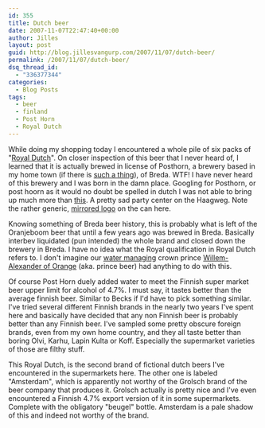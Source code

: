 ```yaml
---
id: 355
title: Dutch beer
date: 2007-11-07T22:47:40+00:00
author: Jilles
layout: post
guid: http://blog.jillesvangurp.com/2007/11/07/dutch-beer/
permalink: /2007/11/07/dutch-beer/
dsq_thread_id:
  - "336377344"
categories:
  - Blog Posts
tags:
  - beer
  - finland
  - Post Horn
  - Royal Dutch
---
```

While doing my shopping today I encountered a whole pile of six packs of "[Royal Dutch](http://www.ratebeer.com/beer/royal-dutch-post-horn/39691/)". On closer  inspection of this beer that I never heard of, I learned that it is actually brewed in license of Posthorn, a brewery based in my home town (if there is [such a thing](https://www.jillesvangurp.com/about-me/)), of Breda. WTF! I have never heard of this brewery and I was born in the damn place. Googling for Posthorn, or post hoorn as it would no doubt be spelled in dutch I was not able to bring up much more than [this](http://www.deposthoorn.net/). A pretty sad party center on the Haagweg. Note the rather generic, [mirrored logo](http://www.ratebeer.com/beerimages/39691.jpg) on the can here. 

Knowing something of Breda beer history, this is probably what is left of the Oranjeboom beer that until a few years ago was brewed in Breda. Basically interbev liquidated (pun intended) the whole brand and closed down the brewery in Breda. I have no idea what the Royal qualification in Royal Dutch refers to. I don't imagine our [water managing](http://en.wikipedia.org/wiki/Willem-Alexander,_Prince_of_Orange) crown prince [Willem-Alexander of Orange](http://www.latenightpool.net/imgpool/wimalex.jpg) (aka. prince beer) had anything to do with this.

Of course Post Horn duely added water to meet the Finnish super market beer upper limit for alcohol of 4.7%. I must say, it tastes better than the average finnish beer. Similar to Becks if I'd have to pick something similar. I've tried several different Finnish brands in the nearly two years I've spent here and basically have decided that any non Finnish beer is probably better than any Finnish beer. I've sampled some pretty obscure foreign brands, even from my own home country, and they all taste better than boring Olvi, Karhu, Lapin Kulta or Koff. Especially the supermarket varieties of those are filthy stuff.

This Royal Dutch, is the second brand of fictional dutch beers I've encountered in the supermarkets here. The other one is labeled "Amsterdam", which is apparently not worthy of the Grolsch brand of the beer company that produces it. Grolsch actually is pretty nice and I've even encountered a Finnish 4.7% export version of it in some supermarkets. Complete with the obligatory "beugel" bottle. Amsterdam is a pale shadow of this and indeed not worthy of the brand.